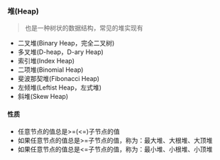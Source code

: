 ### 堆(Heap)

> 也是一种树状的数据结构，常见的堆实现有

* 二叉堆(Binary Heap，完全二叉树)
* 多叉堆(D-heap，D-ary Heap)
* 索引堆(Index Heap)
* 二项堆(Binomial Heap)
* 斐波那契堆(Fibonacci Heap)
* 左倾堆(Leftist Heap，左式堆)
* 斜堆(Skew Heap)

#### 性质

* 任意节点的值总是>=(<=)子节点的值
* 如果任意节点的值总是>=子节点的值，称为：最大堆、大根堆、大顶堆
* 如果任意节点的值总是<=子节点的值，称为：最小堆、小根堆、小顶堆



